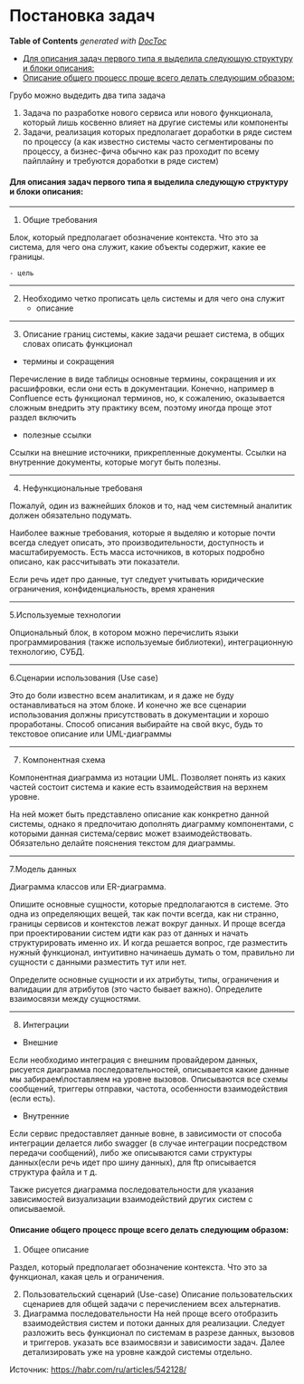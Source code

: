 # Постановка задач

**Table of Contents** _generated with_ [_DocToc_](https://github.com/thlorenz/doctoc)

* [Для описания задач первого типа я выделила следующую структуру и блоки описания:](./#Для-описания-задач-первого-типа-я-выделила-следующую-структуру-и-блоки-описания)
* [Описание общего процесс проще всего делать следующим образом:](./#Описание-общего-процесс-проще-всего-делать-следующим-образом)

Грубо можно выдедить два типа задача

1. Задача по разработке нового сервиса или нового функционала, который лишь косвенно влияет на другие системы или компоненты
2. Задачи, реализация которых предполагает доработки в ряде систем по процессу (а как известно системы часто сегментированы по процессу, а бизнес-фича обычно как раз проходит по всему пайплайну и требуются доработки в ряде систем)

#### Для описания задач первого типа я выделила следующую структуру и блоки описания:

***

1. Общие требования

Блок, который предполагает обозначение контекста. Что это за система, для чего она служит, какие объекты содержит, какие ее границы.

```
- цель
```

***

2. Необходимо четко прописать цель системы и для чего она служит
   * описание

***

3. Описание границ системы, какие задачи решает система, в общих словах описать функционал

* термины и сокращения

Перечисление в виде таблицы основные термины, сокращения и их расшифровки, если они есть в документации. Конечно, например в Confluencе есть функционал терминов, но, к сожалению, оказывается сложным внедрить эту практику всем, поэтому иногда проще этот раздел включить

* полезные ссылки

Ссылки на внешние источники, прикрепленные документы. Ссылки на внутренние документы, которые могут быть полезны.

***

4. Нефункциональные требованя

Пожалуй, один из важнейших блоков и то, над чем системный аналитик должен обязательно подумать.

Наиболее важные требования, которые я выделяю и которые почти всегда следует описать, это производительности, доступность и масштабируемость. Есть масса источников, в которых подробно описано, как рассчитывать эти показатели.

Если речь идет про данные, тут следует учитывать юридические ограничения, конфиденциальность, время хранения

***

5.Используемые технологии

Опциональный блок, в котором можно перечислить языки программирования (также используемые библиотеки), интеграционную технологию, СУБД.

***

6.Сценарии использования (Use case)

Это до боли известно всем аналитикам, и я даже не буду останавливаться на этом блоке. И конечно же все сценарии использования должны присутствовать в документации и хорошо проработаны. Способ описания выбирайте на свой вкус, будь то текстовое описание или UML-диаграммы

***

7. Компонентная схема

Компонентная диаграмма из нотации UML. Позволяет понять из каких частей состоит система и какие есть взаимодействия на верхнем уровне.

На ней может быть представлено описание как конкретно данной системы, однако я предпочитаю дополнять диаграмму компонентами, с которыми данная система/сервис может взаимодействовать. Обязательно делайте пояснения текстом для диаграммы.

***

7.Модель данных

Диаграмма классов или ER-диаграмма.

Опишите основные сущности, которые предполагаются в системе. Это одна из определяющих вещей, так как почти всегда, как ни странно, границы сервисов и контекстов лежат вокруг данных. И проще всегда при проектировании систем идти как раз от данных и начать структурировать именно их. И когда решается вопрос, где разместить нужный функционал, интуитивно начинаешь думать о том, правильно ли сущности с данными разместить тут или нет.

Определите основные сущности и их атрибуты, типы, ограничения и валидации для атрибутов (это часто бывает важно). Определите взаимосвязи между сущностями.

***

8. Интеграции

* Внешние

Если необходимо интеграция с внешним провайдером данных, рисуется диаграмма последовательностей, описывается какие данные мы забираем\поставляем на уровне вызовов. Описываются все схемы сообщений, триггеры отправки, частота, особенности взаимодействия (если есть).

* Внутренние

Если сервис предоставляет данные вовне, в зависимости от способа интеграции делается либо swagger (в случае интеграции посредством передачи сообщений), либо же описываются сами структуры данных(если речь идет про шину данных), для ftp описывается структура файла и т д.

Также рисуется диаграмма последовательности для указания зависимостей визуализации взаимодействий других систем с описываемой.

#### Описание общего процесс проще всего делать следующим образом:

1. Общее описание

Раздел, который предполагает обозначение контекста. Что это за функционал, какая цель и ограничения.

2. Пользовательский сценарий (Use-case) Описание пользовательских сценариев для общей задачи с перечислением всех альтернатив.
3. Диаграмма последовательности На ней проще всего отобразить взаимодействия систем и потоки данных для реализации. Следует разложить весь функционал по системам в разрезе данных, вызовов и триггеров. указать все взаимосвязи и зависимости задач. Далее детализировать уже на уровне каждой системы отдельно.

Источник: https://habr.com/ru/articles/542128/
